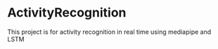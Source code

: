 # ActivityRecognition
This project is for activity recognition in real time using mediapipe and LSTM 
